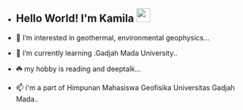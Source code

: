 

- <p align="center">
                              <h2>Hello World! I'm Kamila <img src="https://media.giphy.com/media/hvRJCLFzcasrR4ia7z/giphy.gif" width="28">




  
  
- 🌃 I’m interested in geothermal, environmental geophysics...
- 🌱 I’m currently learning .Gadjah Mada University..
- ☘️ my hobby is reading and deeptalk...
- 📫 i'm a part of Himpunan Mahasiswa Geofisika Universitas Gadjah Mada..

<!---
Kamilanurun/Kamilanurun is a ✨ special ✨ repository because its `README.md` (this file) appears on your GitHub profile.
You can click the Preview link to take a look at your changes.
--->
